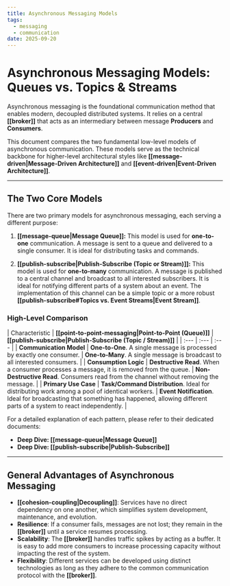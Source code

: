 ```yaml
---
title: Asynchronous Messaging Models
tags:
  - messaging
  - communication
date: 2025-09-20
---
```

# Asynchronous Messaging Models: Queues vs. Topics & Streams

Asynchronous messaging is the foundational communication method that enables modern, decoupled distributed systems. It relies on a central **[[broker]]** that acts as an intermediary between message **Producers** and **Consumers**.

This document compares the two fundamental low-level models of asynchronous communication. These models serve as the technical backbone for higher-level architectural styles like **[[message-driven|Message-Driven Architecture]]** and **[[event-driven|Event-Driven Architecture]]**.

---

## The Two Core Models

There are two primary models for asynchronous messaging, each serving a different purpose:

1.  **[[message-queue|Message Queue]]:** This model is used for **one-to-one** communication. A message is sent to a queue and delivered to a single consumer. It is ideal for distributing tasks and commands.

2.  **[[publish-subscribe|Publish-Subscribe (Topic or Stream)]]:** This model is used for **one-to-many** communication. A message is published to a central channel and broadcast to all interested subscribers. It is ideal for notifying different parts of a system about an event. The implementation of this channel can be a simple topic or a more robust **[[publish-subscribe#Topics vs. Event Streams|Event Stream]]**.

### High-Level Comparison

| Characteristic | **[[point-to-point-messaging|Point-to-Point (Queue)]]** | **[[publish-subscribe|Publish-Subscribe (Topic / Stream)]]** |
| :--- | :--- | :--- |
| **Communication Model** | **One-to-One**. A single message is processed by exactly one consumer. | **One-to-Many**. A single message is broadcast to all interested consumers. |
| **Consumption Logic** | **Destructive Read**. When a consumer processes a message, it is removed from the queue. | **Non-Destructive Read**. Consumers read from the channel without removing the message. |
| **Primary Use Case** | **Task/Command Distribution**. Ideal for distributing work among a pool of identical workers. | **Event Notification**. Ideal for broadcasting that something has happened, allowing different parts of a system to react independently. |

For a detailed explanation of each pattern, please refer to their dedicated documents:
*   **Deep Dive: [[message-queue|Message Queue]]**
*   **Deep Dive: [[publish-subscribe|Publish-Subscribe]]**

---

## General Advantages of Asynchronous Messaging

* **[[cohesion-coupling|Decoupling]]**: Services have no direct dependency on one another, which simplifies system development, maintenance, and evolution.
* **Resilience**: If a consumer fails, messages are not lost; they remain in the **[[broker]]** until a service resumes processing.
* **Scalability**: The **[[broker]]** handles traffic spikes by acting as a buffer. It is easy to add more consumers to increase processing capacity without impacting the rest of the system.
* **Flexibility**: Different services can be developed using distinct technologies as long as they adhere to the common communication protocol with the **[[broker]]**.